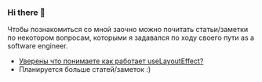 ### Hi there 👋

Чтобы познакомиться со мной заочно можно почитать статьи/заметки по некотором вопросам, которыми я задавался по ходу своего пути as a software engineer.

- [Уверены что понимаете как работает useLayoutEffect?](https://gist.github.com/kinda-neat/1d65872a5d2c2bf257bbc61c113039a7)
- Планируется больше статей/заметок :)
